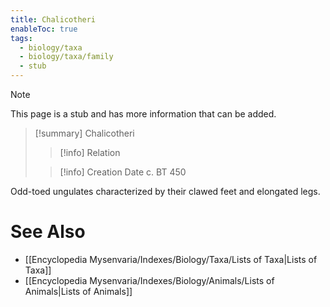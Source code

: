 ```yaml
---
title: Chalicotheri
enableToc: true
tags:
  - biology/taxa
  - biology/taxa/family
  - stub
---
```


> [!note]
> This page is a stub and has more information that can be added.

> [!summary] Chalicotheri
> > [!info] Relation
>
> > [!info] Creation Date
> > c. BT 450

Odd-toed ungulates characterized by their clawed feet and elongated legs.

# See Also
- [[Encyclopedia Mysenvaria/Indexes/Biology/Taxa/Lists of Taxa|Lists of Taxa]]
- [[Encyclopedia Mysenvaria/Indexes/Biology/Animals/Lists of Animals|Lists of Animals]]
